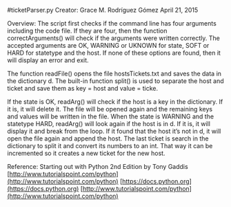 #ticketParser.py
Creator: Grace M. Rodríguez Gómez
April 21, 2015

Overview:
The script first checks if the command line has four arguments including the code file. If they are four, then the function correctArguments() will check if the arguments were written correctly. The accepted arguments are OK, WARNING or UKNOWN for state, SOFT or HARD for statetype and the host. If none of these options are found, then it will display an error and exit.

The function readFile() opens the file hostsTickets.txt and saves the data in the dictionary d. The built-in function split() is used to separate the host and ticket and save them as key = host and value = ticke.

If the state is OK, readArg() will check if the host is a key in the dictionary. If it is, it will delete it. The file will be opened again and the remaining keys and values will be written in the file. When the state is WARNING and the statetype HARD, readArg() will look again if the host is in d. If it is, it will display it and break from the loop. If it found that the host it’s not in d, it will open the file again and append the host. The last ticket is search in the dictionary to split it and convert its numbers to an int. That way it can be incremented so it creates a new ticket for the new host.

Reference:
Starting out with Python 2nd Edition by Tony Gaddis
[http://www.tutorialspoint.com/python](http://www.tutorialspoint.com/python)
[https://docs.python.org](https://docs.python.org)
[http://www.tutorialspoint.com/python](http://www.tutorialspoint.com/python)
